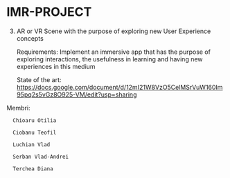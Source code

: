 # IMR-PROJECT

3) AR or VR Scene with the purpose of exploring new User Experience concepts

      Requirements: Implement an immersive app that has the purpose of exploring interactions, the usefulness in learning and having new experiences  in this medium

      State of the art: https://docs.google.com/document/d/12mI21W8VzO5CelMSrVuW160Im95pq2s5vGz8O925-VM/edit?usp=sharing

Membri:
      
      Chioaru Otilia
      
      Ciobanu Teofil
      
      Luchian Vlad
      
      Serban Vlad-Andrei
      
      Terchea Diana
      
